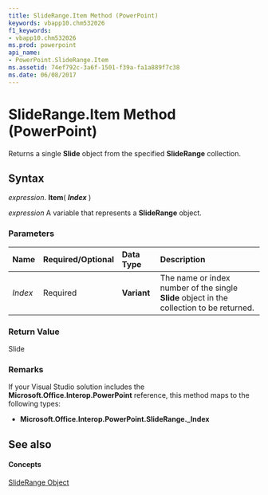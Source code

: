 ```yaml
---
title: SlideRange.Item Method (PowerPoint)
keywords: vbapp10.chm532026
f1_keywords:
- vbapp10.chm532026
ms.prod: powerpoint
api_name:
- PowerPoint.SlideRange.Item
ms.assetid: 74ef792c-3a6f-1501-f39a-fa1a889f7c38
ms.date: 06/08/2017
---
```



# SlideRange.Item Method (PowerPoint)

Returns a single **Slide** object from the specified **SlideRange** collection.


## Syntax

 _expression_. **Item**( **_Index_** )

 _expression_ A variable that represents a **SlideRange** object.


### Parameters



|**Name**|**Required/Optional**|**Data Type**|**Description**|
|:-----|:-----|:-----|:-----|
| _Index_|Required|**Variant**|The name or index number of the single **Slide** object in the collection to be returned.|

### Return Value

Slide


### Remarks

If your Visual Studio solution includes the **Microsoft.Office.Interop.PowerPoint** reference, this method maps to the following types:


- **Microsoft.Office.Interop.PowerPoint.SlideRange._Index**
    

## See also


#### Concepts


[SlideRange Object](sliderange-object-powerpoint.md)

